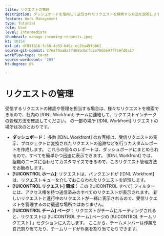 ```yaml
---
title: リクエストの管理
description: ダッシュボードを使用して送信されたリクエストを検索する方法を説明します。 [!UICONTROL ホーム]、 [!UICONTROL リクエスト] 領域、または [!UICONTROL チーム] ページ内 [!DNL  Workfront].
feature: Work Management
type: Tutorial
role: User
level: Intermediate
thumbnail: manage-incoming-requests.jpeg
kt: 10154
exl-id: df831816-fc60-4c63-b46c-ec2ba49fb061
source-git-commit: 27e8f0aada77488bd6cfc2e786b997f759fd0a17
workflow-type: tm+mt
source-wordcount: '203'
ht-degree: 0%

---
```


# リクエストの管理

受信するリクエストの確認や管理を担当する場合は、様々なリクエストを検索できるので、社内の [!DNL Workfront] チームに連絡して、リクエストインテークの管理方法を確認してください。 の一部の場所 [!DNL Workfront] リクエストの場所は次のとおりです。

* **ダッシュボード：** 多数 [!DNL Workfront] のお客様は、受信リクエストの表示、プロジェクトに変換されたリクエストの追跡などを行うカスタムレポートを作成します。 これらの個々のレポートは、ダッシュボードにまとめられるので、すべてを簡単かつ迅速に表示できます。 [!DNL Workfront] では、組織のニーズに合わせてカスタマイズできるので、このリクエスト管理方法をお勧めします。
* **[!UICONTROL ホーム]:** リクエストは、バックエンドが [!DNL Workfront] は、リクエストキューを介しておこなわれたリクエストを処理します。
* **[!UICONTROL リクエスト] 領域：** この [!UICONTROL すべて] フィルターには、アクセス権を持つ送信済みのすべてのリクエストが表示されます。 新しいリクエストと進行中のリクエストが一緒に表示されるので、受信リクエストを管理するのに最適な場所ではありません。
* **[!UICONTROL チーム] ページ：** リクエストがチームにルーティングされると、リクエストは [!UICONTROL チーム] ページの [!UICONTROL チームリクエスト] 」セクションに入力します。 ここから、チームメンバーは作業を自己割り当てたり、チームリードが作業を割り当てたりできます。
